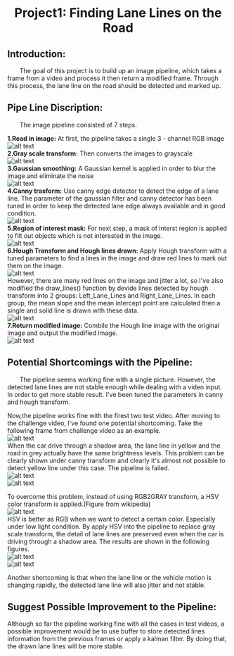 
<h1 style="text-align:center">Project1: Finding Lane Lines on the Road</h1>



## **Introduction:**

&emsp;&emsp;The goal of this project is to build up an image pipeline, which takes a frame from a video and process it then return a modified frame. Through this process, the lane line on the road should be detected and marked up.    

## **Pipe Line Discription:**

&emsp;&emsp;The image pipeline consisted of 7 steps. 

**1.Read in image:**
At first, the pipeline takes a single 3 - channel RGB image<br>
![alt text][image1]<br>
**2.Gray scale transform:**
Then converts the images to grayscale <br>
![alt text][image2]<br>
**3.Gaussian smoothing:**
A Gaussian kernel is applied in order to blur the image and eliminate the noise <br>
![alt text][image3]<br>
**4.Canny trasform:**
Use canny edge detector to detect the edge of a lane line. The parameter of the gaussian filter and canny detector has been tuned in order to keep the detected lane edge always available and in good condition.<br>
![alt text][image4]<br>
**5.Region of interest mask:**
For next step, a mask of interst region is applied  to filt out objects which is not interested  in the image.<br>
![alt text][image5]<br>
**6.Hough Transform and Hough lines drawn:**
Apply Hough transform with a tuned parameters to find a lines in the image and draw red lines to mark out them on the image. <br>
![alt text][image6]<br>
However, there are many red lines on the image and jitter a lot, so I've also modified the draw_lines() function by devide lines detected by hough transform into 2 groups: Left_Lane_Lines and Right_Lane_Lines. In each group, the mean slope and the mean intercept point are calculated then a single  and solid line is drawn with these data.<br>
![alt text][image7]<br>
**7.Return modified image:**
Combile the Hough line image with the original image and output the modified image.<br>
![alt text][image8]<br>

## **Potential Shortcomings with the Pipeline:**

&emsp;&emsp;The pipeline seems working fine with a single picture. However, the detected lane lines are not stable enough while dealing with a video input. In order to get more stable result. I've been tuned the parameters in canny and hough transform.  

Now,the pipeline works fine with the firest two test video. After moving to the challenge video, I've found one potential shortcoming. Take the following frame from challenge video as an example.<br>
![alt text][image9]<br>
When the car drive through a shadow area, the lane line in yellow and the road in grey actually have the same brightness levels. This problem can be clearly shown under canny transform and clearly it's almost not possible to detect yellow line under this case. The pipeline is failed.<br>
![alt text][image10]<br>
![alt text][image11]<br>


To overcome this problem, instead of using RGB2GRAY transform, a HSV color transform is applied.(Figure from wikipedia) <br>
![alt text][image12] <br>
HSV is better as RGB when we want to detect a certain color. Especially under low light condition. By apply HSV into the pipeline to replace gray scale transform, the detail of lane lines are preserved even when the car is driving through a shadow area. The results are shown in the following figures. <br>
![alt text][image13] <br>
![alt text][image14] <br>

Another shortcoming is that when the lane line or the vehicle motion is changing rapidly, the detected lane line will also jitter  and not stable.

## **Suggest Possible Improvement to the Pipeline:**

Although so far the pipeline working fine with all the cases in test videos, a possible improvement would be to use buffer to store detected lines information from the previous frames or apply a kalman filter. By doing that, the drawn lane lines will be more stable.



[//]: # (Image References)
[image1]: ./writeup_material/input_image.png
[image2]: ./writeup_material/gray_scale.png
[image3]: ./writeup_material/gray_smooth.png
[image4]: ./writeup_material/canny.png
[image5]: ./writeup_material/region_of_interest.png
[image6]: ./writeup_material/hough_line.png
[image7]: ./writeup_material/hough_line_stable.png
[image8]: ./writeup_material/output_image_stable.png
[image9]: ./writeup_material/challenge_input.png
[image10]: ./writeup_material/challenge_RGB_canny.png
[image11]: ./writeup_material/challenge_RGB_output.png
[image12]: ./writeup_material/HSV_wiki.png
[image13]: ./writeup_material/challenge_HSV_canny.png
[image14]: ./writeup_material/challenge_HSV_output.png



```python

```
